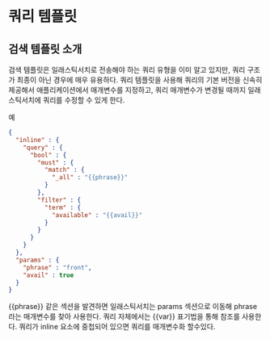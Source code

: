 # 쿼리 템플릿

## 검색 템플릿 소개
검색 템플릿은 일래스틱서치로 전송해야 하는 쿼리 유형을 이미 알고 있지만, 쿼리 구조가 최종이 아닌 경우에 매우 유용하다.
쿼리 템플릿을 사용해 쿼리의 기본 버전을 신속히 제공해서 애플리케이션에서 매개변수를 지정하고,
쿼리 매개변수가 변경될 때까지 일래스틱서치에 쿼리를 수정할 수 있게 한다.

예
```json
{
  "inline" : {
    "query" : {
      "bool" : {
        "must" : {
          "match" : {
            "_all" : "{{phrase}}"  
          }
        },
        "filter" : {
          "term" : {
            "available" : "{{avail}}"
          }
        }
      }
    }
  },
  "params" : {
    "phrase" : "front",
    "avail" : true
  }
}  
```
{{phrase}} 같은 섹션을 발견하면 일래스틱서치는 params 섹션으로 이동해 phrase라는 매개변수를 찾아 사용한다.
쿼리 자체에서는 {{var}} 표기법을 통해 참조를 사용한다.
쿼리가 inline 요소에 중첩되어 있으면 쿼리를 매개변수화 할수있다.
